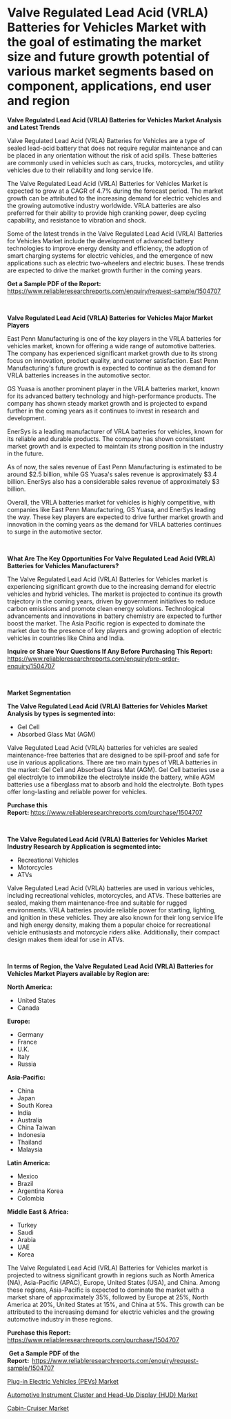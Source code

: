 <p><h1>Valve Regulated Lead Acid (VRLA) Batteries for Vehicles Market with the goal of estimating the market size and future growth potential of various market segments based on component, applications, end user and region</h1></p><p><strong>Valve Regulated Lead Acid (VRLA) Batteries for Vehicles Market Analysis and Latest Trends</strong></p>
<p><p>Valve Regulated Lead Acid (VRLA) Batteries for Vehicles are a type of sealed lead-acid battery that does not require regular maintenance and can be placed in any orientation without the risk of acid spills. These batteries are commonly used in vehicles such as cars, trucks, motorcycles, and utility vehicles due to their reliability and long service life.</p><p>The Valve Regulated Lead Acid (VRLA) Batteries for Vehicles Market is expected to grow at a CAGR of 4.7% during the forecast period. The market growth can be attributed to the increasing demand for electric vehicles and the growing automotive industry worldwide. VRLA batteries are also preferred for their ability to provide high cranking power, deep cycling capability, and resistance to vibration and shock.</p><p>Some of the latest trends in the Valve Regulated Lead Acid (VRLA) Batteries for Vehicles Market include the development of advanced battery technologies to improve energy density and efficiency, the adoption of smart charging systems for electric vehicles, and the emergence of new applications such as electric two-wheelers and electric buses. These trends are expected to drive the market growth further in the coming years.</p></p>
<p><strong>Get a Sample PDF of the Report:&nbsp;</strong> <a href="https://www.reliableresearchreports.com/enquiry/request-sample/1504707">https://www.reliableresearchreports.com/enquiry/request-sample/1504707</a></p>
<p>&nbsp;</p>
<p><strong>Valve Regulated Lead Acid (VRLA) Batteries for Vehicles Major Market Players</strong></p>
<p><p>East Penn Manufacturing is one of the key players in the VRLA batteries for vehicles market, known for offering a wide range of automotive batteries. The company has experienced significant market growth due to its strong focus on innovation, product quality, and customer satisfaction. East Penn Manufacturing's future growth is expected to continue as the demand for VRLA batteries increases in the automotive sector.</p><p>GS Yuasa is another prominent player in the VRLA batteries market, known for its advanced battery technology and high-performance products. The company has shown steady market growth and is projected to expand further in the coming years as it continues to invest in research and development.</p><p>EnerSys is a leading manufacturer of VRLA batteries for vehicles, known for its reliable and durable products. The company has shown consistent market growth and is expected to maintain its strong position in the industry in the future.</p><p>As of now, the sales revenue of East Penn Manufacturing is estimated to be around $2.5 billion, while GS Yuasa's sales revenue is approximately $3.4 billion. EnerSys also has a considerable sales revenue of approximately $3 billion.</p><p>Overall, the VRLA batteries market for vehicles is highly competitive, with companies like East Penn Manufacturing, GS Yuasa, and EnerSys leading the way. These key players are expected to drive further market growth and innovation in the coming years as the demand for VRLA batteries continues to surge in the automotive sector.</p></p>
<p>&nbsp;</p>
<p><strong>What Are The Key Opportunities For Valve Regulated Lead Acid (VRLA) Batteries for Vehicles Manufacturers?</strong></p>
<p><p>The Valve Regulated Lead Acid (VRLA) Batteries for Vehicles market is experiencing significant growth due to the increasing demand for electric vehicles and hybrid vehicles. The market is projected to continue its growth trajectory in the coming years, driven by government initiatives to reduce carbon emissions and promote clean energy solutions. Technological advancements and innovations in battery chemistry are expected to further boost the market. The Asia Pacific region is expected to dominate the market due to the presence of key players and growing adoption of electric vehicles in countries like China and India.</p></p>
<p><strong>Inquire or Share Your Questions If Any Before Purchasing This Report:</strong> <a href="https://www.reliableresearchreports.com/enquiry/pre-order-enquiry/1504707">https://www.reliableresearchreports.com/enquiry/pre-order-enquiry/1504707</a></p>
<p>&nbsp;</p>
<p><strong>Market Segmentation</strong></p>
<p><strong>The Valve Regulated Lead Acid (VRLA) Batteries for Vehicles Market Analysis by types is segmented into:</strong></p>
<p><ul><li>Gel Cell</li><li>Absorbed Glass Mat (AGM)</li></ul></p>
<p><p>Valve Regulated Lead Acid (VRLA) batteries for vehicles are sealed maintenance-free batteries that are designed to be spill-proof and safe for use in various applications. There are two main types of VRLA batteries in the market: Gel Cell and Absorbed Glass Mat (AGM). Gel Cell batteries use a gel electrolyte to immobilize the electrolyte inside the battery, while AGM batteries use a fiberglass mat to absorb and hold the electrolyte. Both types offer long-lasting and reliable power for vehicles.</p></p>
<p><strong>Purchase this Report:&nbsp;</strong><a href="https://www.reliableresearchreports.com/purchase/1504707">https://www.reliableresearchreports.com/purchase/1504707</a></p>
<p>&nbsp;</p>
<p><strong>The Valve Regulated Lead Acid (VRLA) Batteries for Vehicles Market Industry Research by Application is segmented into:</strong></p>
<p><ul><li>Recreational Vehicles</li><li>Motorcycles</li><li>ATVs</li></ul></p>
<p><p>Valve Regulated Lead Acid (VRLA) batteries are used in various vehicles, including recreational vehicles, motorcycles, and ATVs. These batteries are sealed, making them maintenance-free and suitable for rugged environments. VRLA batteries provide reliable power for starting, lighting, and ignition in these vehicles. They are also known for their long service life and high energy density, making them a popular choice for recreational vehicle enthusiasts and motorcycle riders alike. Additionally, their compact design makes them ideal for use in ATVs.</p></p>
<p>&nbsp;</p>
<p><strong>In terms of Region, the Valve Regulated Lead Acid (VRLA) Batteries for Vehicles Market Players available by Region are:</strong></p>
<p>
    <p> <strong> North America: </strong>
        <ul>
            <li>United States</li>
            <li>Canada</li>
        </ul>
        </p> 
    <p> <strong> Europe: </strong>
        <ul>
            <li>Germany</li>
            <li>France</li>
            <li>U.K.</li>
            <li>Italy</li>
            <li>Russia</li>
        </ul>
        </p> 
    <p> <strong> Asia-Pacific: </strong>
        <ul>
            <li>China</li>
            <li>Japan</li>
            <li>South Korea</li>
            <li>India</li>
            <li>Australia</li>
            <li>China Taiwan</li>
            <li>Indonesia</li>
            <li>Thailand</li>
            <li>Malaysia</li>
        </ul>
        </p> 
    <p> <strong> Latin America: </strong>
        <ul>
            <li>Mexico</li>
            <li>Brazil</li>
            <li>Argentina Korea</li>
            <li>Colombia</li>
        </ul>
        </p> 
    <p> <strong> Middle East & Africa: </strong>
        <ul>
            <li>Turkey</li>
            <li>Saudi</li>
            <li>Arabia</li>
            <li>UAE</li>
            <li>Korea</li>
        </ul>
    </p>
    </p>
<p><p>The Valve Regulated Lead Acid (VRLA) Batteries for Vehicles market is projected to witness significant growth in regions such as North America (NA), Asia-Pacific (APAC), Europe, United States (USA), and China. Among these regions, Asia-Pacific is expected to dominate the market with a market share of approximately 35%, followed by Europe at 25%, North America at 20%, United States at 15%, and China at 5%. This growth can be attributed to the increasing demand for electric vehicles and the growing automotive industry in these regions.</p></p>
<p><strong>Purchase this Report: </strong><a href="https://www.reliableresearchreports.com/purchase/1504707">https://www.reliableresearchreports.com/purchase/1504707</a></p>
<p>&nbsp;<strong>Get a Sample PDF of the Report:&nbsp;&nbsp;</strong><a href="https://www.reliableresearchreports.com/enquiry/request-sample/1504707">https://www.reliableresearchreports.com/enquiry/request-sample/1504707</a></p>
<p><strong></strong></p>
<p><p><a href="https://github.com/timeliteaut/Market-Research-Report-List-1/blob/main/plug-in-electric-vehicles-pevs-market.md">Plug-in Electric Vehicles (PEVs) Market</a></p><p><a href="https://github.com/globismark/Market-Research-Report-List-2/blob/main/automotive-instrument-cluster-and-head-up-display-hud-market.md">Automotive Instrument Cluster and Head-Up Display (HUD) Market</a></p><p><a href="https://github.com/bobicer/Market-Research-Report-List-2/blob/main/cabin-cruiser-market.md">Cabin-Cruiser Market</a></p></p>
